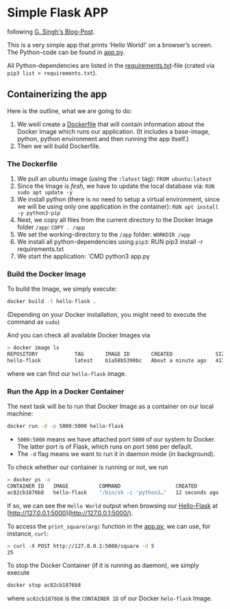 # Simple Flask APP
following [G. Singh's Blog-Post](https://towardsdatascience.com/docker-made-easy-for-data-scientists-b32efbc23165).

This is a very simple app that prints ‘Hello World!’ on a browser’s screen.
The Python-code can be found in [app.py](app.py).

All Python-dependencies are listed in the  [requirements.txt](requirements.txt)-file (crated via `pip3 list > requirements.txt`).

## Containerizing the app

Here is the outline, what we are going to do:

1. We weill create a [Dockerfile](Dockerfile) that will contain information about the Docker Image which runs our application. (It includes a base-image, python, python environment and then running the app itself.)
2. Then we will build Dockerfile.

### The Dockerfile
1. We pull an ubuntu image (using the `:latest` tag): `FROM ubuntu:latest`
2. Since the Image is _fesh_, we have to update the local database via: `RUN sudo apt update -y`
3. We install python (there is no need to setup a virtual environment, since we will be using only one application in the container): `RUN apt install -y python3-pip`
4. Next, we copy all files from the current directory to the Docker Image folder `/app`: `COPY . /app`
5. We set the working-directory to the `/app` folder: `WORKDIR /app`
6. We install all python-dependencies using `pip3`: RUN pip3 install -r requirements.txt
7. We start the application: `CMD python3 app.py

### Build the Docker Image
To build the Image, we simply execute:
```bash
docker build -t hello-flask .
```
(Depending on your Docker installation, you might need to execute the command as `sudo`) 

And you can check all available Docker Images via 
```bash
> docker image ls
REPOSITORY            TAG       IMAGE ID       CREATED              SIZE
hello-flask           latest    b1a58b5390bc   About a minute ago   417MB
```
where we can find our `hello-flask` image. 

### Run the App in a Docker Container
The next task will be to run that Docker Image as a container on our local machine:
```bash
docker run -d -p 5000:5000 hello-flask
```

- `5000:5000` means we have attached port `5000` of our system to Docker. The latter port is of Flask, which runs on port `5000` per default.
- The `-d` flag means we want to run it in daemon mode (in background).

To check whether our container is running or not, we run
```bash
> docker ps -a
CONTAINER ID   IMAGE          COMMAND                  CREATED             STATUS                         PORTS                                       NAMES
ac82cb1876b8   hello-flask    "/bin/sh -c 'python3…"   12 seconds ago      Up 11 seconds                  0.0.0.0:5000->5000/tcp, :::5000->5000/tcp   great_nobel
```

If so, we can see the `Hello World` output when browsing our [Hello-Flask](http://127.0.0.1:5000/) at [http://127.0.0.1:5000](http://127.0.0.1:5000/).

To access the `print_square(arg)` function in the [app.py](app.py), we can use, for instance, `curl`:
```bash
> curl -X POST http://127.0.0.1:5000/square -d 5
25
```

To stop the Docker Container (if it is running as daemon), we simply execute 
```bash
docker stop ac82cb1876b8
```

where `ac82cb1876b8` is the `CONTAINER ID` of our Docker `helo-flask` Image.
